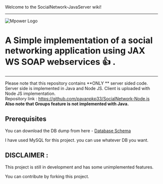 Welcome to the SocialNetwork-JavaServer wiki!

***

![Mpower Logo](http://pavankp.website/mPower_black.png)

# A Simple implementation of a social networking application using JAX WS SOAP webservices :+1: .

***

Please note that this repository contains **ONLY ** server sided code.    
Server side is implemented in Java and Node JS. Client is uploaded with Node JS implementation.    
Repository link : https://github.com/pavanpkp33/SocialNetwork-Node.js 
**Also note that Groups feature is not implemented with Java.**

## Prerequisites

You can download the DB dump from here - [Database Schema](http://pavankp.website/social_network.sql)    

I have used MySQL for this project. you can use whatever DB you want.

## DISCLAIMER :  
This project is still in development and has some unimplemented features.   

You can contribute by forking this project. 
